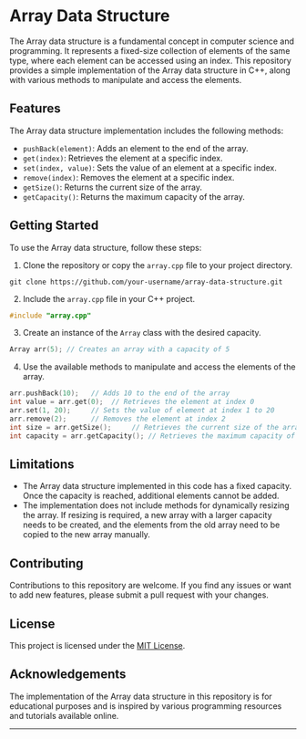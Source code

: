 # Array Data Structure

The Array data structure is a fundamental concept in computer science and programming. It represents a fixed-size collection of elements of the same type, where each element can be accessed using an index. This repository provides a simple implementation of the Array data structure in C++, along with various methods to manipulate and access the elements.

## Features

The Array data structure implementation includes the following methods:

- `pushBack(element)`: Adds an element to the end of the array.
- `get(index)`: Retrieves the element at a specific index.
- `set(index, value)`: Sets the value of an element at a specific index.
- `remove(index)`: Removes the element at a specific index.
- `getSize()`: Returns the current size of the array.
- `getCapacity()`: Returns the maximum capacity of the array.

## Getting Started

To use the Array data structure, follow these steps:

1. Clone the repository or copy the `array.cpp` file to your project directory.

```shell
git clone https://github.com/your-username/array-data-structure.git
```

2. Include the `array.cpp` file in your C++ project.

```cpp
#include "array.cpp"
```

3. Create an instance of the `Array` class with the desired capacity.

```cpp
Array arr(5); // Creates an array with a capacity of 5
```

4. Use the available methods to manipulate and access the elements of the array.

```cpp
arr.pushBack(10);   // Adds 10 to the end of the array
int value = arr.get(0);  // Retrieves the element at index 0
arr.set(1, 20);     // Sets the value of element at index 1 to 20
arr.remove(2);      // Removes the element at index 2
int size = arr.getSize();     // Retrieves the current size of the array
int capacity = arr.getCapacity(); // Retrieves the maximum capacity of the array
```

## Limitations

- The Array data structure implemented in this code has a fixed capacity. Once the capacity is reached, additional elements cannot be added.
- The implementation does not include methods for dynamically resizing the array. If resizing is required, a new array with a larger capacity needs to be created, and the elements from the old array need to be copied to the new array manually.

## Contributing

Contributions to this repository are welcome. If you find any issues or want to add new features, please submit a pull request with your changes.

## License

This project is licensed under the [MIT License](LICENSE).

## Acknowledgements

The implementation of the Array data structure in this repository is for educational purposes and is inspired by various programming resources and tutorials available online.

---